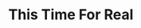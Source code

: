 ---
title: This Time For Real
image: ../uploads/artists/2025/this-time-for-real.jpg
year: "2025"
---